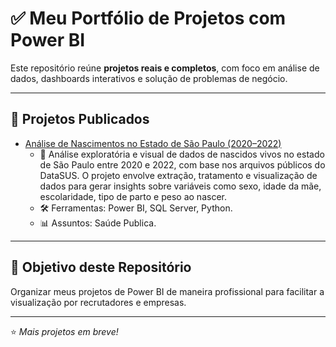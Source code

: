 
# ✅ Meu Portfólio de Projetos com Power BI

Este repositório reúne **projetos reais e completos**, com foco em análise de dados, dashboards interativos e solução de problemas de negócio.

---

## 🔗 Projetos Publicados


- [Análise de Nascimentos no Estado de São Paulo (2020–2022)]([LINK_DO_REPOSITORIO](https://github.com/Talhari1/NascidosVivos_SP))
  - 📌 Análise exploratória e visual de dados de nascidos vivos no estado de São Paulo entre 2020 e 2022, com base nos arquivos públicos do DataSUS. O projeto envolve extração, tratamento e visualização de dados para gerar insights sobre variáveis como sexo, idade da mãe, escolaridade, tipo de parto e peso ao nascer.
  - 🛠️ Ferramentas: Power BI, SQL Server, Python.
  - 📊 Assuntos: Saúde Publica.

---

## 🧠 Objetivo deste Repositório

Organizar meus projetos de Power BI de maneira profissional para facilitar a visualização por recrutadores e empresas.

---

⭐ *Mais projetos em breve!*

